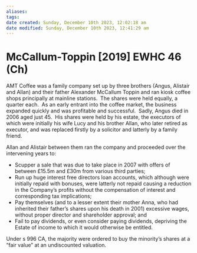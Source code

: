 ```yaml
---
aliases: 
tags: 
date created: Sunday, December 10th 2023, 12:02:18 am
date modified: Sunday, December 10th 2023, 12:41:29 am
---
```


# McCallum-Toppin [2019] EWHC 46 (Ch)

AMT Coffee was a family company set up by three brothers (Angus, Alistair and Allan) and their father Alexander McCallum Toppin and ran kiosk coffee shops principally at mainline stations.  The shares were held equally, a quarter each.  As an early entrant into the coffee market, the business expanded quickly and was profitable and successful.  Sadly, Angus died in 2006 aged just 45.  His shares were held by his estate, the executors of which were initially his wife Lucy and his brother Allan, who later retired as executor, and was replaced firstly by a solicitor and latterly by a family friend.

Allan and Alistair between them ran the company and proceeded over the intervening years to:

- Scupper a sale that was due to take place in 2007 with offers of between £15.5m and £30m from various third parties;
- Run up huge interest free directors loan accounts, which although were initially repaid with bonuses, were latterly not repaid causing a reduction in the Company’s profits without the compensation of interest and corresponding tax implications;
- Pay themselves (and to a lesser extent their mother Anna, who had inherited their father’s shares upon his death in 2001) excessive wages, without proper director and shareholder approval; and
- Fail to pay dividends, or even consider paying dividends, depriving the Estate of income to which it would otherwise be entitled.

Under s 996 CA, the majority were ordered to buy the minority’s shares at a “fair value” at an undiscounted valuation.
